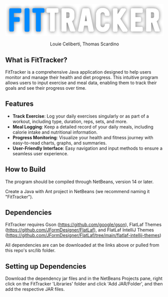 <p align="center">
  <img src="src/assets/FitTrackerLogo.png" alt="FitTracker Logo" />
</p>

<p align="center">
  Louie Celiberti, Thomas Scardino
</p>


## What is FitTracker?

FitTracker is a comprehensive Java application designed to help users monitor and manage their health and diet progress. This intuitive program allows users to input exercise and meal data, enabling them to track their goals and see their progress over time.

## Features

- **Track Exercise**: Log your daily exercises singularly or as part of a workout, including type, duration, reps, sets, and more.
- **Meal Logging**: Keep a detailed record of your daily meals, including calorie intake and nutritional information.
- **Progress Monitoring**: Visualize your health and fitness journey with easy-to-read charts, graphs, and summaries.
- **User-Friendly Interface**: Easy navigation and input methods to ensure a seamless user experience.

## How to Build

The program should be compiled through NetBeans, version 14 or later. 

Create a Java with Ant project in NetBeans (we recommend naming it "FitTracker").

## Dependencies

FitTracker requires Gson (https://github.com/google/gson), FlatLaf Themes (https://github.com/JFormDesigner/FlatLaf), and FlatLaf IntelliJ Themes (https://github.com/JFormDesigner/FlatLaf/tree/main/flatlaf-intellij-themes)

All dependencies are can be downloaded at the links above or pulled from this repo's src/lib folder.

## Setting up Dependencies

Download the dependency jar files and in the NetBeans Projects pane, right click on the FitTracker 'Libraries' folder and click 'Add JAR/Folder', and then add the respective JAR files.
